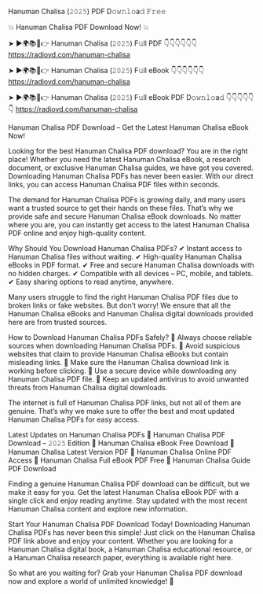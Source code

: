 Hanuman Chalisa (𝟸𝟶𝟸𝟻) PDF D𝚘𝚠𝚗𝚕𝚘a𝚍 𝙵𝚛𝚎𝚎

💥 Hanuman Chalisa PDF Download Now! 💥

➤ ►🌍📚📱👉 Hanuman Chalisa (𝟸𝟶𝟸𝟻) F𝚞ll PDF 👇👇👇👇👇👇
https://radiovd.com/hanuman-chalisa

➤ ►🌍📚📱👉 Hanuman Chalisa (𝟸𝟶𝟸𝟻) F𝚞ll eBook 👇👇👇👇👇👇
https://radiovd.com/hanuman-chalisa

➤ ►🌍📚📱👉 Hanuman Chalisa (𝟸𝟶𝟸𝟻) F𝚞ll eBook PDF D𝚘𝚠𝚗𝚕𝚘a𝚍 👇👇👇👇👇👇
https://radiovd.com/hanuman-chalisa

Hanuman Chalisa PDF Download – Get the Latest Hanuman Chalisa eBook Now!

Looking for the best Hanuman Chalisa PDF download? You are in the right place! Whether you need the latest Hanuman Chalisa eBook, a research document, or exclusive Hanuman Chalisa guides, we have got you covered. Downloading Hanuman Chalisa PDFs has never been easier. With our direct links, you can access Hanuman Chalisa PDF files within seconds.

The demand for Hanuman Chalisa PDFs is growing daily, and many users want a trusted source to get their hands on these files. That’s why we provide safe and secure Hanuman Chalisa eBook downloads. No matter where you are, you can instantly get access to the latest Hanuman Chalisa PDF online and enjoy high-quality content.

Why Should You Download Hanuman Chalisa PDFs?
✔ Instant access to Hanuman Chalisa files without waiting.
✔ High-quality Hanuman Chalisa eBooks in PDF format.
✔ Free and secure Hanuman Chalisa downloads with no hidden charges.
✔ Compatible with all devices – PC, mobile, and tablets.
✔ Easy sharing options to read anytime, anywhere.

Many users struggle to find the right Hanuman Chalisa PDF files due to broken links or fake websites. But don’t worry! We ensure that all the Hanuman Chalisa eBooks and Hanuman Chalisa digital downloads provided here are from trusted sources.

How to Download Hanuman Chalisa PDFs Safely?
📌 Always choose reliable sources when downloading Hanuman Chalisa PDFs.
📌 Avoid suspicious websites that claim to provide Hanuman Chalisa eBooks but contain misleading links.
📌 Make sure the Hanuman Chalisa download link is working before clicking.
📌 Use a secure device while downloading any Hanuman Chalisa PDF file.
📌 Keep an updated antivirus to avoid unwanted threats from Hanuman Chalisa digital downloads.

The internet is full of Hanuman Chalisa PDF links, but not all of them are genuine. That’s why we make sure to offer the best and most updated Hanuman Chalisa PDFs for easy access.

Latest Updates on Hanuman Chalisa PDFs
🔹 Hanuman Chalisa PDF Download – 𝟸𝟶𝟸𝟻 Edition
🔹 Hanuman Chalisa eBook Free Download
🔹 Hanuman Chalisa Latest Version PDF
🔹 Hanuman Chalisa Online PDF Access
🔹 Hanuman Chalisa Full eBook PDF Free
🔹 Hanuman Chalisa Guide PDF Download

Finding a genuine Hanuman Chalisa PDF download can be difficult, but we make it easy for you. Get the latest Hanuman Chalisa eBook PDF with a single click and enjoy reading anytime. Stay updated with the most recent Hanuman Chalisa content and explore new information.

Start Your Hanuman Chalisa PDF Download Today!
Downloading Hanuman Chalisa PDFs has never been this simple! Just click on the Hanuman Chalisa PDF link above and enjoy your content. Whether you are looking for a Hanuman Chalisa digital book, a Hanuman Chalisa educational resource, or a Hanuman Chalisa research paper, everything is available right here.

So what are you waiting for? Grab your Hanuman Chalisa PDF download now and explore a world of unlimited knowledge! 🚀